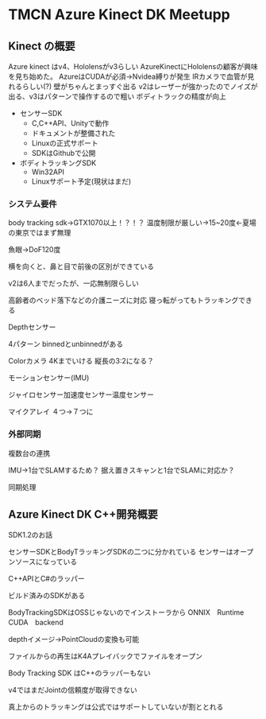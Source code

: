 # TMCN Azure Kinect DK Meetupp

## Kinect の概要

Azure kinect はv4、Hololensがv3らしい
AzureKinectにHololensの顧客が興味を見ち始めた。
AzureはCUDAが必須→Nvidea縛りが発生
IRカメラで血管が見れるらしい(?)
壁がちゃんとまっすぐ出る
v2はレーザーが強かったのでノイズが出る、v3はパターンで操作するので粗い
ボディトラックの精度が向上

- センサーSDK
  - C,C++API、Unityで動作
  - ドキュメントが整備された
  - Linuxの正式サポート
  - SDKはGithubで公開
- ボディトラッキングSDK
  - Win32API
  - Linuxサポート予定(現状はまだ)

### システム要件

body tracking sdk→GTX1070以上！？！？
温度制限が厳しい→15~20度←夏場の東京ではまず無理

魚眼→DoF120度

横を向くと、鼻と目で前後の区別ができている

v2は6人までだったが、一応無制限らしい

高齢者のベッド落下などの介護ニーズに対応
寝っ転がってもトラッキングできる

Depthセンサー

4パターン
binnedとunbinnedがある

Colorカメラ
4Kまでいける
縦長の3:2になる？

モーションセンサー(IMU)

ジャイロセンサー加速度センサー温度センサー

マイクアレイ
４つ→７つに

### 外部同期

複数台の連携

IMU→1台でSLAMするため？
据え置きスキャンと1台でSLAMに対応か？

同期処理


## Azure Kinect DK C++開発概要

SDK1.2のお話

センサーSDKとBodyTラッキングSDKの二つに分かれている
センサーはオープンソースになっている

C++APIとC#のラッパー

ビルド済みのSDKがある

BodyTrackingSDKはOSSじゃないのでインストーラから
ONNIX　Runtime　CUDA　backend

depthイメージ→PointCloudの変換も可能

ファイルからの再生はK4Aプレイバックでファイルをオープン

Body Tracking SDK はC++のラッパーもない

v4ではまだJointの信頼度が取得できない

真上からのトラッキングは公式ではサポートしていないが割ととれる

